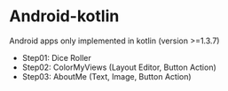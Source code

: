 # Android-kotlin
Android apps only implemented in kotlin (version >=1.3.7)

- Step01: Dice Roller 
- Step02: ColorMyViews (Layout Editor, Button Action) 
- Step03: AboutMe (Text, Image, Button Action) 
